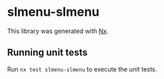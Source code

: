 # slmenu-slmenu

This library was generated with [Nx](https://nx.dev).

## Running unit tests

Run `nx test slmenu-slmenu` to execute the unit tests.
